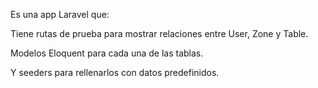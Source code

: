 Es una app Laravel que:

Tiene rutas de prueba para mostrar relaciones entre User, Zone y Table.

Modelos Eloquent para cada una de las tablas.

Y seeders para rellenarlos con datos predefinidos.
